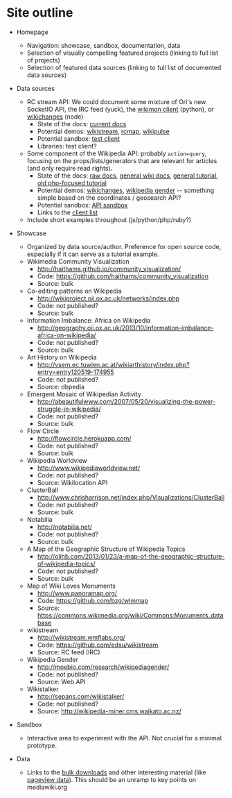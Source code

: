 # Site outline

 - Homepage
 	- Navigation: showcase, sandbox, documentation, data
 	- Selection of visually compelling featured projects (linking to full list of projects)
 	- Selection of featured data sources (linking to full list of documented data sources)

 - Data sources
 	- RC stream API: We could document some mixture of Ori's new SocketIO API, the IRC feed (yuck), the [wikimon client](https://github.com/hatnote/wikimon) (python), or [wikichanges](https://github.com/edsu/wikichanges) (node)
 		- State of the docs: [current docs](https://wikitech.wikimedia.org/wiki/RCStream)
 		- Potential demos: [wikistream](http://wikistream.wmflabs.org/), [rcmap](http://rcmap.hatnote.com/#en), [wikipulse](http://wikipulse.herokuapp.com/)
 		- Potential sandbox: [test client](http://alpha.hatnote.com/wikimon-test/index.html)
 		- Libraries: test client?
 	- Some component of the Wikipedia API: probably `action=query`, focusing on the props/lists/generators that are relevant for articles (and only require read rights).
 		- State of the docs: [raw docs](http://en.wikipedia.org/w/api.php), [general wiki docs](https://www.mediawiki.org/wiki/API:Main_page), [general tutorial](https://www.mediawiki.org/wiki/API:Tutorial), [old php-focused tutorial](https://www.ibm.com/developerworks/xml/library/x-phpwikipedia/index.html)
 		- Potential demos: [wikichanges](http://sergionunes.com/p/wikichanges/), [wikipedia gender](http://moebio.com/research/wikipediagender/#tv_programs&films&books&emotions&cities&sports&from_list) -- something simple based on the coordinates / geosearch API?
 		- Potential sandbox: [API sandbox](https://en.wikipedia.org/wiki/Special:ApiSandbox)
 		- Links to the [client list](https://www.mediawiki.org/wiki/API:Client_code)
 	- Include short examples throughout (js/python/php/ruby?)

- Showcase
	- Organized by data source/author. Preference for open source code, especially if it can serve as a tutorial example.
	- Wikimedia Community Visualization
		- http://haithams.github.io/community_visualization/
		- Code: https://github.com/haithams/community_visualization
		- Source: bulk
	- Co-editing patterns on Wikipedia
		- http://wikiproject.oii.ox.ac.uk/networks/index.php
		- Code: not published?
		- Source: bulk
	- Information Imbalance: Africa on Wikipedia
		- http://geography.oii.ox.ac.uk/2013/10/information-imbalance-africa-on-wikipedia/
		- Code: not published?
		- Source: bulk
	- Art History on Wikipedia
		- http://vsem.ec.tuwien.ac.at/wikiarthistory/index.php?entry=entry120519-174955
		- Code: not published?
		- Source: dbpedia
	- Emergent Mosaic of Wikipedian Activity
		- http://abeautifulwww.com/2007/05/20/visualizing-the-power-struggle-in-wikipedia/
		- Code: not published?
		- Source: bulk
	- Flow Circle
		- http://flowcircle.herokuapp.com/
		- Code: not published?
		- Source: bulk
	- Wikipedia Worldview
		- http://www.wikipediaworldview.net/
		- Code: not published?
		- Source: Wikilocation API
	- ClusterBall
		- http://www.chrisharrison.net/index.php/Visualizations/ClusterBall
		- Code: not published?
		- Source: bulk
	- Notabilia
		- http://notabilia.net/
		- Code: not published?
		- Source: bulk
	- A Map of the Geographic Structure of Wikipedia Topics
		- http://olihb.com/2013/01/23/a-map-of-the-geographic-structure-of-wikipedia-topics/
		- Code: not published?
		- Source: bulk
	- Map of Wiki Loves Monuments
		- http://www.panoramap.org/
		- Code: https://github.com/bzg/wlmmap
		- Source: https://commons.wikimedia.org/wiki/Commons:Monuments_database
	- wikistream
		- http://wikistream.wmflabs.org/
		- Code: https://github.com/edsu/wikistream
		- Source: RC feed (IRC)
	- Wikipedia Gender
		- http://moebio.com/research/wikipediagender/
		- Code: not published?
		- Source: Web API
	- Wikistalker
		- http://sepans.com/wikistalker/
		- Code: not published?
		- Source: http://wikipedia-miner.cms.waikato.ac.nz/
		

- Sandbox
	- Interactive area to experiment with the API. Not crucial for a minimal prototype.

- Data
	- Links to the [bulk downloads](http://dumps.wikimedia.org/) and other interesting material (like [pageview data](http://stats.grok.se/)). This should be an unramp to key points on mediawiki.org
